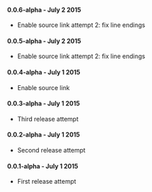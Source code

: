 #### 0.0.6-alpha - July 2 2015 
* Enable source link attempt 2: fix line endings

#### 0.0.5-alpha - July 2 2015 
* Enable source link attempt 2: fix line endings

#### 0.0.4-alpha - July 1 2015 
* Enable source link

#### 0.0.3-alpha - July 1 2015 
* Third release attempt

#### 0.0.2-alpha - July 1 2015 
* Second release attempt

#### 0.0.1-alpha - July 1 2015 
* First release attempt
